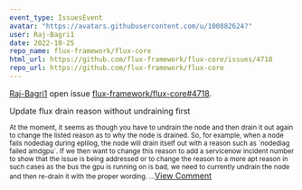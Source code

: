 ```yaml
---
event_type: IssuesEvent
avatar: "https://avatars.githubusercontent.com/u/100882624?"
user: Raj-Bagri1
date: 2022-10-25
repo_name: flux-framework/flux-core
html_url: https://github.com/flux-framework/flux-core/issues/4718
repo_url: https://github.com/flux-framework/flux-core
---
```


<a href='https://github.com/Raj-Bagri1' target='_blank'>Raj-Bagri1</a> open issue <a href='https://github.com/flux-framework/flux-core/issues/4718' target='_blank'>flux-framework/flux-core#4718</a>.

<p>Update flux drain reason without undraining first</p><small>At the moment, it seems as though you have to undrain the node and then drain it out again to change the listed reason as to why the node is drained. So, for example, when a node fails nodediag during eplilog, the node will drain itself out with a reason such as `nodediag failed amdgpu`. If we then want to change this reason to add a servicenow incident number to show that the issue is being addressed or to change the reason to a more apt reason in such cases as the bus the gpu is running on is bad, we need to currently undrain the node and then re-drain it with the proper wording....</small><a href='https://github.com/flux-framework/flux-core/issues/4718' target='_blank'>View Comment</a>